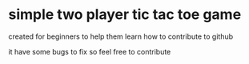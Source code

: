 <h1>simple two player tic tac toe game</h1>
<P>created for beginners to help them learn how to contribute to github</P>
<p>it have some bugs to fix so feel free to contribute</p>

